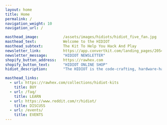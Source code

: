 ```yaml
---
layout: home
title: Home
permalink: /
navigation_weight: 10
navigation_url: /

masthead_image:           /assets/images/hidiots/hidiot_five_fan.jpg
masthead_text:            Welcome to the HIDIOT
masthead_subtext:         The Kit To Help You Hack And Play
newsletter_link:          https://app.convertkit.com/landing_pages/205401
newsletter_message:       "HIDIOT NEWSLETTER"
shopify_button_address:   https://rawhex.com
shopify_button_text:      "HIDIOT ONLINE SHOP"
hidiot_description:       "The HIDIOT is the code-crafting, hardware-hacking project that fits in your pocket!"

masthead_links:
  - url: https://rawhex.com/collections/hidiot-kits
    title: BUY
  - url: /faq/
    title: LEARN
  - url: https://www.reddit.com/r/hidiot/
    title: DISCUSS
  - url: /events/
    title: EVENTS
---
```

